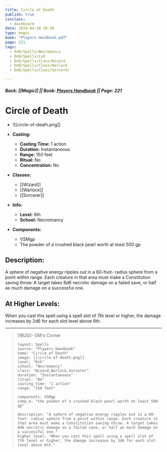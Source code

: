 ```yaml
---
title: Circle of Death
publish: true
cssclass:
  - dashboard
date: 2024-04-20 18:30
type: magic
book: "Players Handbook.pdf"
page: 221
tags:
  - DnD/Spells/Necromancy
  - DnD/Spells/Lv6
  - DnD/Spells/Class/Wizard
  - DnD/Spells/Class/Warlock
  - DnD/Spells/Class/Sorcerer

---
```


##### Back: [[Magic]] || Book: [Players Handbook](https://drive.google.com/drive/folders/1O5bhpYizcIT5xxAoLOuzCRht_PVS7VSG?usp=sharing) || Page: 221

# Circle of Death
- ![[circle-of-death.png]]
- **Casting:**
    - **Casting Time:** 1 action
    - **Duration:** Instantaneous
    - **Range:** 150 feet
    - **Ritual:** No
    - **Concentration:** No
- **Classes:**
    - [[Wizard]]
    - [[Warlock]]
    - [[Sorcerer]]

- **Info:**
    - **Level:** 6th
    - **School:** Necromancy
- **Components:**
    - VSMgp
    - The powder of a crushed black pearl worth at least 500 gp

## Description:
A sphere of negative energy ripples out in a 60-foot- radius sphere from a point within range. Each creature in that area must make a Constitution saving throw. A target takes 8d6 necrotic damage on a failed save, or half as much damage on a successful one.

## At Higher Levels:
When you cast this spell using a spell slot of 7th level or higher, the damage increases by 2d6 for each slot level above 6th.

---

> [!BUG]- GM's Corner
>
> ```statblock
> layout: Spells
> source: "Players Handbook"
> name: "Circle of Death"
> image: [[circle-of-death.png]]
> level: "6th"
> school: "Necromancy"
> class: "Wizard,Warlock,Sorcerer"
> duration: "Instantaneous"
> ritual: "No"
> casting_time: "1 action"
> range: "150 feet"
>
> components: VSMgp
> comp_m: "the powder of a crushed black pearl worth at least 500 gp"
>
> description: "A sphere of negative energy ripples out in a 60-foot- radius sphere from a point within range. Each creature in that area must make a Constitution saving throw. A target takes 8d6 necrotic damage on a failed save, or half as much damage on a successful one."
> higher_level: "When you cast this spell using a spell slot of 7th level or higher, the damage increases by 2d6 for each slot level above 6th."
> ```
